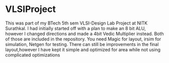 # VLSIProject
This was part of my BTech 5th sem VLSI-Design Lab Project at NITK Surathkal. I had initially started off with a plan to make an 8 bit ALU, however I changed directions and made a 4bit Vedic Multiplier instead. Both of those are included in the repository. You need Magic for layout, irsim for simulation, Netgen for testing. There can still be improvements in the final layout,however I have kept it simple and optimized for area while not using complicated optimizations
